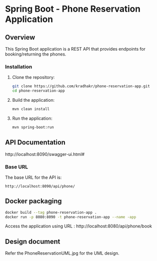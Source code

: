 
# Spring Boot - Phone Reservation Application

## Overview

This Spring Boot application is a REST API that provides endpoints for booking/returning the phones.

### Installation

1. Clone the repository:
    ```bash
    git clone https://github.com/kradhakr/phone-reservation-app.git
    cd phone-reservation-app
    ```

2. Build the application:
    ```bash
    mvn clean install
    ```

3. Run the application:
    ```bash
    mvn spring-boot:run
    ```

## API Documentation
http://localhost:8090/swagger-ui.html#

### Base URL
The base URL for the API is:

`http://localhost:8090/api/phone/`


## Docker packaging
 ```bash
docker build --tag phone-reservation-app .
docker run -p 8080:8090 -t phone-reservation-app --name -app
   ```
Access the application using URL : http://localhost:8080/api/phone/book

## Design document
Refer the PhoneReservationUML.jpg for the UML design.


